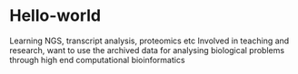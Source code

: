 # Hello-world
Learning NGS, transcript analysis, proteomics etc
Involved in teaching and research, want to use the archived data for analysing biological problems through high end computational bioinformatics
